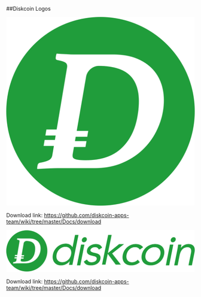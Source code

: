 ##Diskcoin Logos

![alt](image/Diskcoinsmalllogo.png)

Download link: https://github.com/diskcoin-apps-team/wiki/tree/master/Docs/download

![alt](image/Diskcoinlargelogo.png)

Download link: https://github.com/diskcoin-apps-team/wiki/tree/master/Docs/download

